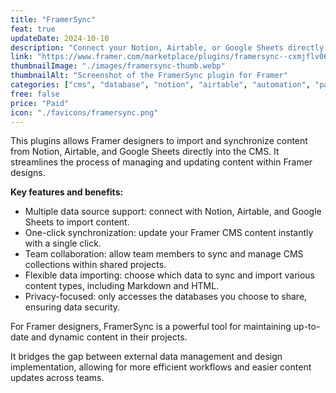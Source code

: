 ```yaml
---
title: "FramerSync"
feat: true
updateDate: 2024-10-10
description: "Connect your Notion, Airtable, or Google Sheets directly with the Framer CMS."
link: "https://www.framer.com/marketplace/plugins/framersync--cxmjflv066qj3p60chx5t4ufs/?via=julesvcode"
thumbnailImage: "./images/framersync-thumb.webp"
thumbnailAlt: "Screenshot of the FramerSync plugin for Framer"
categories: ["cms", "database", "notion", "airtable", "automation", "paid"]
free: false
price: "Paid"
icon: "./favicons/framersync.png"
---
```


This plugins allows Framer designers to import and synchronize content from Notion, Airtable, and Google Sheets directly into the CMS. It streamlines the process of managing and updating content within Framer designs.

<b>Key features and benefits:</b>

- Multiple data source support: connect with Notion, Airtable, and Google Sheets to import content.
- One-click synchronization: update your Framer CMS content instantly with a single click.
- Team collaboration: allow team members to sync and manage CMS collections within shared projects.
- Flexible data importing: choose which data to sync and import various content types, including Markdown and HTML.
- Privacy-focused: only accesses the databases you choose to share, ensuring data security.

For Framer designers, FramerSync is a powerful tool for maintaining up-to-date and dynamic content in their projects. 

It bridges the gap between external data management and design implementation, allowing for more efficient workflows and easier content updates across teams.